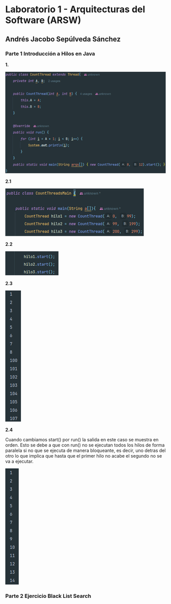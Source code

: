 # Laboratorio 1 - Arquitecturas del Software (ARSW)
## Andrés Jacobo Sepúlveda Sánchez

### Parte 1 Introducción a Hilos en Java

**1.**

![CountThread](images/CountThread.png)

**2.1** 

![CountThreadMain](images/CountThreadMain.png)

**2.2**

![CountThreadMain2](images/CountThreadMain2.png)

**2.3**

![2-3](images/2-3.png)

**2.4** 

Cuando cambiamos start() por run() la salida en este caso se muestra en orden. Esto se debe a que con run() no se ejecutan todos los hilos de forma paralela si no que se ejecuta de manera bloqueante, es decir, uno detras del otro lo que implica que hasta que el primer hilo no acabe el segundo no se va a ejecutar. 

![2-4](images/2-4.png)

### Parte 2 Ejercicio Black List Search





